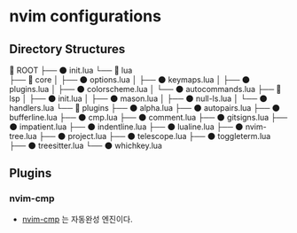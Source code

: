 # nvim configurations

## Directory Structures

📂 ROOT
├── 🌑 init.lua
└── 📂 lua  
   ├── 📂 core
   │  ├── 🌑 options.lua
   │  ├── 🌑 keymaps.lua
   │  ├── 🌑 plugins.lua
   │  ├── 🌑 colorscheme.lua
   │  └── 🌑 autocommands.lua
   ├── 📂 lsp
   │  ├── 🌑 init.lua
   │  ├── 🌑 mason.lua
   │  ├── 🌑 null-ls.lua
   │  └── 🌑 handlers.lua
   └── 📂 plugins
      ├── 🌑 alpha.lua
      ├── 🌑 autopairs.lua
      ├── 🌑 bufferline.lua
      ├── 🌑 cmp.lua
      ├── 🌑 comment.lua
      ├── 🌑 gitsigns.lua
      ├── 🌑 impatient.lua
      ├── 🌑 indentline.lua
      ├── 🌑 lualine.lua
      ├── 🌑 nvim-tree.lua
      ├── 🌑 project.lua
      ├── 🌑 telescope.lua
      ├── 🌑 toggleterm.lua
      ├── 🌑 treesitter.lua
      └── 🌑 whichkey.lua

## Plugins

### nvim-cmp
 
- [nvim-cmp](https://github.com/hrsh7th/nvim-cmp) 는 자동완성 엔진이다. 

